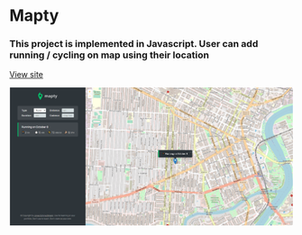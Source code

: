 # Mapty

### This project is implemented in Javascript. User can add running / cycling on map using their location

[View site](https://vermillion-creponne-261069.netlify.app/)

![mapty](https://github.com/anjorrao/mapty/blob/main/screenshot.PNG?raw=true)
